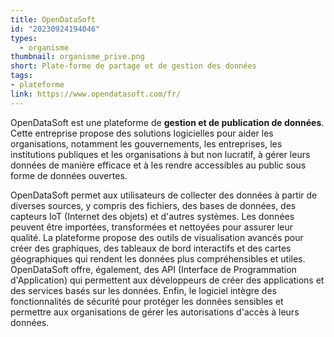 ```yaml
---
title: OpenDataSoft
id: "20230924194046"
types:
  - organisme
thumbnail: organisme_prive.png
short: Plate-forme de partage et de gestion des données
tags:
- plateforme
link: https://www.opendatasoft.com/fr/
---
```

OpenDataSoft est une plateforme de **gestion et de publication de données**. Cette entreprise propose des solutions logicielles pour aider les organisations, notamment les gouvernements, les entreprises, les institutions publiques et les organisations à but non lucratif, à gérer leurs données de manière efficace et à les rendre accessibles au public sous forme de données ouvertes.

OpenDataSoft permet aux utilisateurs de collecter des données à partir de diverses sources, y compris des fichiers, des bases de données, des capteurs IoT (Internet des objets) et d'autres systèmes. Les données peuvent être importées, transformées et nettoyées pour assurer leur qualité.
La plateforme propose des outils de visualisation avancés pour créer des graphiques, des tableaux de bord interactifs et des cartes géographiques qui rendent les données plus compréhensibles et utiles.
OpenDataSoft offre, également, des API (Interface de Programmation d'Application) qui permettent aux développeurs de créer des applications et des services basés sur les données.
Enfin, le logiciel intègre des fonctionnalités de sécurité pour protéger les données sensibles et permettre aux organisations de gérer les autorisations d'accès à leurs données.